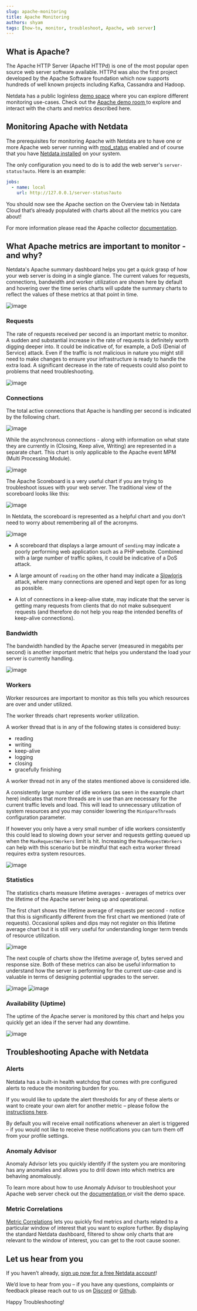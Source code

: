```yaml
---
slug: apache-monitoring
title: Apache Monitoring
authors: shyam
tags: [how-to, monitor, troubleshoot, Apache, web server]
---
```

<!--truncate-->
## What is Apache?

The Apache HTTP Server (Apache HTTPd) is one of the most popular open source web server software available. HTTPd was also the first project developed by the Apache Software foundation which now supports hundreds of well known projects including Kafka, Cassandra and Hadoop. 

Netdata has a public loginless [demo space](https://app.netdata.cloud/spaces/netdata-demo) where you can explore different monitoring use-cases. Check out the <a href="https://app.netdata.cloud/spaces/netdata-demo/rooms/apache/overview#chartName=menu_apache">Apache demo room </a>to explore and interact with the charts and metrics described here.

## Monitoring Apache with Netdata

The prerequisites for monitoring Apache with Netdata are to have one or more Apache web server running with [mod_status](https://httpd.apache.org/docs/2.4/mod/mod_status.html) enabled and of course that you have [Netdata installed](https://learn.netdata.cloud/docs/cloud/get-started) on your system. 

The only configuration you need to do is to add the web server's `server-status?auto`. Here is an example:

```yaml
jobs:
  - name: local
    url: http://127.0.0.1/server-status?auto
```
You should now see the Apache section on the Overview tab in Netdata Cloud that’s already populated with charts about all the metrics you care about!

For more information please read the Apache collector [documentation](https://learn.netdata.cloud/docs/agent/collectors/go.d.plugin/modules/apache).

## What Apache metrics are important to monitor - and why?

Netdata's Apache summary dashboard helps you get a quick grasp of how your web server is doing in a single glance. The current values for requests, connections, bandwidth and worker utilization are shown here by default and hovering over the time series charts will update the summary charts to reflect the values of these metrics at that point in time.

![image](https://user-images.githubusercontent.com/24860547/200812731-48b84d84-cc29-46ee-a4d2-9293b1cde007.png)

### Requests

The rate of requests received per second is an important metric to monitor. A sudden and substantial increase in the rate of requests is definitely worth digging deeper into. It could be indicative of, for example, a DoS (Denial of Service) attack. Even if the traffic is not malicious in nature you might still need to make changes to ensure your infrastructure is ready to handle the extra load. A significant decrease in the rate of requests could also point to problems that need troubleshooting.

![image](https://user-images.githubusercontent.com/24860547/200813379-b1d198c3-1f11-48e7-8251-e6f6191d4897.png)

### Connections

The total active connections that Apache is handling per second is indicated by the following chart.

![image](https://user-images.githubusercontent.com/24860547/200813473-16a94cf1-860f-43de-914b-771b20c79916.png)

While the asynchronous connections - along with information on what state they are currently in (Closing, Keep alive, Writing) are represented in a separate chart. This chart is only applicable to the Apache event MPM (Multi Processing Module).

![image](https://user-images.githubusercontent.com/24860547/200813567-ae74d0e4-b8e6-443a-930e-49ddb2e11851.png)

The Apache Scoreboard is a very useful chart if you are trying to troubleshoot issues with your web server. The traditional view of the scoreboard looks like this:

![image](https://user-images.githubusercontent.com/24860547/200816766-29a42d42-4979-4d76-b499-be6cc2dfbd09.png)

In Netdata, the scoreboard is represented as a helpful chart and you don't need to worry about remembering all of the acronyms. 

![image](https://user-images.githubusercontent.com/24860547/200813628-53486c70-87d9-43ae-a690-6d3b3e473a02.png)

- A scoreboard that displays a large amount of `sending` may indicate a poorly performing web application such as a PHP website. Combined with a large number of traffic spikes, it could be indicative of a DoS attack. 

- A large amount of `reading` on the other hand may indicate a [Slowloris](https://en.wikipedia.org/wiki/Slowloris_(computer_security)) attack, where many connections are opened and kept open for as long as possible.

- A lot of connections in a keep-alive state, may indicate that the server is getting many requests from clients that do not make subsequent requests (and therefore do not help you reap the intended benefits of keep-alive connections). 

### Bandwidth

The bandwidth handled by the Apache server (measured in megabits per second) is another important metric that helps you understand the load your server is currently handling.

![image](https://user-images.githubusercontent.com/24860547/200813688-67011d91-2fd1-48ee-a492-bb7409609e06.png)

### Workers

Worker resources are important to monitor as this tells you which resources are over and under utilized. 

The worker threads chart represents worker utilization. 

A worker thread that is in any of the following states is considered busy: 
- reading
- writing
- keep-alive
- logging
- closing
- gracefully finishing

A worker thread not in any of the states mentioned above is considered idle. 

A consistently large number of idle workers (as seen in the example chart here) indicates that more threads are in use than are necessary for the current traffic levels and load. This will lead to unnecessary utilization of system resources and you may consider lowering the `MinSpareThreads` configuration parameter.

If however you only have a very small number of idle workers consistently this could lead to slowing down your server and requests getting queued up when the `MaxRequestWorkers` limit is hit. Increasing the `MaxRequestWorkers` can help with this scenario but be mindful that each extra worker thread requires extra system resources. 

![image](https://user-images.githubusercontent.com/24860547/200813751-b5c9d767-18ab-489c-9157-dfea041a7f12.png)


### Statistics

The statistics charts measure lifetime averages - averages of metrics over the lifetime of the Apache server being up and operational.

The first chart shows the lifetime average of requests per second - notice that this is significantly different from the first chart we mentioned (rate of requests). Occasional spikes and dips may not register on this lifetime average chart but it is still very useful for understanding longer term trends of resource utilization.

![image](https://user-images.githubusercontent.com/24860547/200813866-ca6c9161-6474-4be9-9684-2213b142b74c.png)

The next couple of charts show the lifetime average of, bytes served and response size. Both of these metrics can also be useful information to understand how the server is performing for the current use-case and is valuable in terms of designing potential upgrades to the server.

![image](https://user-images.githubusercontent.com/24860547/200813938-144584e5-30ee-4de5-b4a2-4b230b0f9992.png)
![image](https://user-images.githubusercontent.com/24860547/200814009-ddf8e625-d5f3-4d43-bae9-5da3edb85841.png)


### Availability (Uptime)

The uptime of the Apache server is monitored by this chart and helps you quickly get an idea if the server had any downtime.

![image](https://user-images.githubusercontent.com/24860547/200814062-5c2536d4-a264-407f-9686-2d642402334a.png)


## Troubleshooting Apache with Netdata

### Alerts

Netdata has a built-in health watchdog that comes with pre configured alerts to reduce the monitoring burden for you. 

If you would like to update the alert thresholds for any of these alerts or want to create your own alert for another metric – please follow the <a href="https://learn.netdata.cloud/docs/monitor/configure-alarms">instructions here</a>.

By default you will receive email notifications whenever an alert is triggered – if you would not like to receive these notifications you can turn them off from your profile settings.

### Anomaly Advisor

Anomaly Advisor lets you quickly identify if the system you are monitoring has any anomalies and allows you to drill down into which metrics are behaving anomalously.

To learn more about how to use Anomaly Advisor to troubleshoot your Apache web server check out the <a href="https://learn.netdata.cloud/docs/cloud/insights/anomaly-advisor">documentation </a>or visit the demo space.

### Metric Correlations

<a href="https://learn.netdata.cloud/docs/cloud/insights/metric-correlations">Metric Correlations</a> lets you quickly find metrics and charts related to a particular window of interest that you want to explore further. By displaying the standard Netdata dashboard, filtered to show only charts that are relevant to the window of interest, you can get to the root cause sooner.

## Let us hear from you

If you haven’t already, [sign up now for a free Netdata account](https://app.netdata.cloud/?utm_campaign=technical&utm_source=content&utm_medium=blog&utm_content=disk-usage)!

We’d love to hear from you – if you have any questions, complaints or feedback please reach out to us on [Discord](https://discord.com/invite/mPZ6WZKKG2) or [Github](https://github.com/netdata/netdata/).

Happy Troubleshooting!
